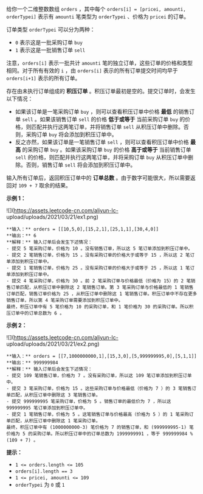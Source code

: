 给你一个二维整数数组 `orders` ，其中每个 `orders[i] = [pricei, amounti, orderTypei]` 表示有
`amounti` 笔类型为 `orderTypei` 、价格为 `pricei` 的订单。

订单类型 `orderTypei` 可以分为两种：

  * `0` 表示这是一批采购订单 `buy`
  * `1` 表示这是一批销售订单 `sell`

注意，`orders[i]` 表示一批共计 `amounti` 笔的独立订单，这些订单的价格和类型相同。对于所有有效的 `i` ，由 `orders[i]`
表示的所有订单提交时间均早于 `orders[i+1]` 表示的所有订单。

存在由未执行订单组成的 **积压订单** 。积压订单最初是空的。提交订单时，会发生以下情况：

  * 如果该订单是一笔采购订单 `buy` ，则可以查看积压订单中价格 **最低** 的销售订单 `sell` 。如果该销售订单 `sell` 的价格 **低于或等于** 当前采购订单 `buy` 的价格，则匹配并执行这两笔订单，并将销售订单 `sell` 从积压订单中删除。否则，采购订单 `buy` 将会添加到积压订单中。
  * 反之亦然，如果该订单是一笔销售订单 `sell` ，则可以查看积压订单中价格 **最高** 的采购订单 `buy` 。如果该采购订单 `buy` 的价格 **高于或等于** 当前销售订单 `sell` 的价格，则匹配并执行这两笔订单，并将采购订单 `buy` 从积压订单中删除。否则，销售订单 `sell` 将会添加到积压订单中。

输入所有订单后，返回积压订单中的 **订单总数** 。由于数字可能很大，所以需要返回对 `109 + 7` 取余的结果。

**示例 1：**

![](https://assets.leetcode-cn.com/aliyun-lc-
upload/uploads/2021/03/21/ex1.png)

    
    
    **输入：** orders = [[10,5,0],[15,2,1],[25,1,1],[30,4,0]]
    **输出：** 6
    **解释：** 输入订单后会发生下述情况：
    - 提交 5 笔采购订单，价格为 10 。没有销售订单，所以这 5 笔订单添加到积压订单中。
    - 提交 2 笔销售订单，价格为 15 。没有采购订单的价格大于或等于 15 ，所以这 2 笔订单添加到积压订单中。
    - 提交 1 笔销售订单，价格为 25 。没有采购订单的价格大于或等于 25 ，所以这 1 笔订单添加到积压订单中。
    - 提交 4 笔采购订单，价格为 30 。前 2 笔采购订单与价格最低（价格为 15）的 2 笔销售订单匹配，从积压订单中删除这 2 笔销售订单。第 3 笔采购订单与价格最低的 1 笔销售订单匹配，销售订单价格为 25 ，从积压订单中删除这 1 笔销售订单。积压订单中不存在更多销售订单，所以第 4 笔采购订单需要添加到积压订单中。
    最终，积压订单中有 5 笔价格为 10 的采购订单，和 1 笔价格为 30 的采购订单。所以积压订单中的订单总数为 6 。
    

**示例 2：**

![](https://assets.leetcode-cn.com/aliyun-lc-
upload/uploads/2021/03/21/ex2.png)

    
    
    **输入：** orders = [[7,1000000000,1],[15,3,0],[5,999999995,0],[5,1,1]]
    **输出：** 999999984
    **解释：** 输入订单后会发生下述情况：
    - 提交 109 笔销售订单，价格为 7 。没有采购订单，所以这 109 笔订单添加到积压订单中。
    - 提交 3 笔采购订单，价格为 15 。这些采购订单与价格最低（价格为 7 ）的 3 笔销售订单匹配，从积压订单中删除这 3 笔销售订单。
    - 提交 999999995 笔采购订单，价格为 5 。销售订单的最低价为 7 ，所以这 999999995 笔订单添加到积压订单中。
    - 提交 1 笔销售订单，价格为 5 。这笔销售订单与价格最高（价格为 5 ）的 1 笔采购订单匹配，从积压订单中删除这 1 笔采购订单。
    最终，积压订单中有 (1000000000-3) 笔价格为 7 的销售订单，和 (999999995-1) 笔价格为 5 的采购订单。所以积压订单中的订单总数为 1999999991 ，等于 999999984 % (109 + 7) 。

**提示：**

  * `1 <= orders.length <= 105`
  * `orders[i].length == 3`
  * `1 <= pricei, amounti <= 109`
  * `orderTypei` 为 `0` 或 `1`

